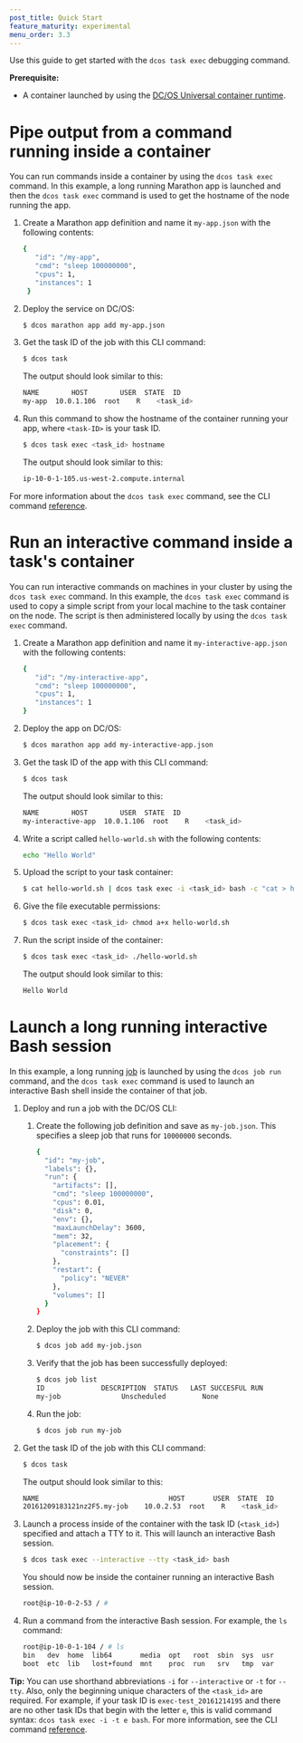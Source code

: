```yaml
---
post_title: Quick Start
feature_maturity: experimental
menu_order: 3.3
---
```


Use this guide to get started with the `dcos task exec` debugging command.

**Prerequisite:**

- A container launched by using the [DC/OS Universal container runtime](/docs/1.9/usage/containerizers/).

# Pipe output from a command running inside a container 

You can run commands inside a container by using the `dcos task exec` command. In this example, a long running Marathon app is launched and then the `dcos task exec` command is used to get the hostname of the node running the app. 

1.  Create a Marathon app definition and name it `my-app.json` with the following contents:

    ```bash
    {
       "id": "/my-app",
       "cmd": "sleep 100000000",
       "cpus": 1,
       "instances": 1
     }
     ```

1.  Deploy the service on DC/OS:

    ```bash
    $ dcos marathon app add my-app.json
    ```

1.  Get the task ID of the job with this CLI command:

    ```bash
    $ dcos task
    ```
    
    The output should look similar to this: 
    
    ```bash
    NAME        HOST        USER  STATE  ID                                               
    my-app  10.0.1.106  root    R    <task_id>
    ```

1.  Run this command to show the hostname of the container running your app, where `<task-ID>` is your task ID.

    ```bash
    $ dcos task exec <task_id> hostname
    ```
    
    The output should look similar to this:
    
    ```bash
    ip-10-0-1-105.us-west-2.compute.internal
    ```

For more information about the `dcos task exec` command, see the CLI command [reference](/docs/1.9/usage/cli/command-reference/).

# Run an interactive command inside a task's container
You can run interactive commands on machines in your cluster by using the `dcos task exec` command. In this example, the `dcos task exec` command is used to copy a simple script from your local machine to the task container on the node. The script is then administered locally by using the `dcos task exec` command.

1.  Create a Marathon app definition and name it `my-interactive-app.json` with the following contents:

    ```bash
    {
       "id": "/my-interactive-app",
       "cmd": "sleep 100000000",
       "cpus": 1,
       "instances": 1
    }
    ```

1.  Deploy the app on DC/OS:

    ```bash
    $ dcos marathon app add my-interactive-app.json
    ```

1.  Get the task ID of the app with this CLI command:

    ```bash
    $ dcos task
    ```
    
    The output should look similar to this: 
    
    ```bash
    NAME        HOST        USER  STATE  ID                                               
    my-interactive-app  10.0.1.106  root    R    <task_id>
    ```

1.  Write a script called `hello-world.sh` with the following contents:

    ```bash
    echo "Hello World"
    ```
    
1.  Upload the script to your task container:

    ```bash
    $ cat hello-world.sh | dcos task exec -i <task_id> bash -c "cat > hello-world.sh"
    ```
    
1.  Give the file executable permissions:

    ```bash
    $ dcos task exec <task_id> chmod a+x hello-world.sh
    ```
1. Run the script inside of the container:

    ```bash
    $ dcos task exec <task_id> ./hello-world.sh
    ```

    The output should look similar to this:
    
    ```bash
    Hello World
    ```

# Launch a long running interactive Bash session

In this example, a long running [job](/docs/1.9/usage/jobs/) is launched by using the `dcos job run` command, and the `dcos task exec` command is used to launch an interactive Bash shell inside the container of that job.

1.  Deploy and run a job with the DC/OS CLI:

    1.  Create the following job definition and save as `my-job.json`. This specifies a sleep job that runs for `10000000` seconds.
    
        ```bash
        {
          "id": "my-job",
          "labels": {},
          "run": {
            "artifacts": [],
            "cmd": "sleep 100000000",
            "cpus": 0.01,
            "disk": 0,
            "env": {},
            "maxLaunchDelay": 3600,
            "mem": 32,
            "placement": {
              "constraints": []
            },
            "restart": {
              "policy": "NEVER"
            },
            "volumes": []
          }
        }
        ```
    
    1.  Deploy the job with this CLI command:
    
        ```bash
        $ dcos job add my-job.json
        ```
        
    1.  Verify that the job has been successfully deployed:
    
        ```bash
        $ dcos job list
        ID              DESCRIPTION  STATUS   LAST SUCCESFUL RUN        
        my-job               Unscheduled         None
        ```

    1.  Run the job:
    
        ```bash
        $ dcos job run my-job
        ```

1.  Get the task ID of the job with this CLI command:

    ```bash
    $ dcos task
    ```
    
    The output should look similar to this: 
    
    ```bash
    NAME                                HOST       USER  STATE  ID                                                                       
    20161209183121nz2F5.my-job    10.0.2.53  root    R    <task_id>
    ```

1.  Launch a process inside of the container with the task ID (`<task_id>`) specified and attach a TTY to it. This will launch an interactive Bash session.

    ```bash
    $ dcos task exec --interactive --tty <task_id> bash
    ```
    
    You should now be inside the container running an interactive Bash session.
    
    ```bash
    root@ip-10-0-2-53 / #
    ```
    
1.  Run a command from the interactive Bash session. For example, the `ls` command:

    ```bash
    root@ip-10-0-1-104 / # ls
    bin   dev  home  lib64	     media  opt   root	sbin  sys  usr
    boot  etc  lib	 lost+found  mnt    proc  run	srv   tmp  var
    ```
    
 **Tip:** You can use shorthand abbreviations `-i` for `--interactive` or `-t` for `--tty`. Also, only the beginning unique characters of the `<task_id>` are required. For example, if your task ID is `exec-test_20161214195` and there are no other task IDs that begin with the letter `e`, this is valid command syntax: `dcos task exec -i -t e bash`. For more information, see the CLI command [reference](/docs/1.9/usage/cli/command-reference/).


